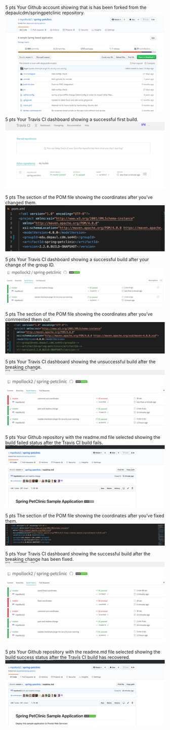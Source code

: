 5 pts Your Github account showing that is has been forked from the depaulcdm/springpetclinic repository.
![Screen Capture #1](figures/github_fork.PNG)

5 pts Your Travis CI dashboard showing a successful first build.
![Screen Capture #2](figures/first_build.PNG)

5 pts The section of the POM file showing the coordinates after you’ve changed them.
![Screen Capture #3](figures/pom_change.png)

5 pts Your Travis CI dashboard showing a successful build after your change of the group ID.
![Screen Capture #4](figures/successbuild_afterchange.png)

5 pts The section of the POM file showing the coordinates after you’ve commented them out.
![Screen Capture #5](figures/comment_out.png)

5 pts Your Travis CI dashboard showing the unsuccessful build after the breaking change.
![Screen Capture #6](figures/failed_build.png)

5 pts Your Github repository with the readme.md file selected showing the build failed status after the Travis CI build fails.
![Screen Capture #7](figures/readme_error.png)

5 pts The section of the POM file showing the coordinates after you’ve fixed them.
![Screen Capture #8](figures/fixed_coordinates.png)

5 pts Your Travis CI dashboard showing the successful build after the breaking change has been fixed.
![Screen Capture #9](figures/success_build_after_fix.png)

5 pts Your Github repository with the readme.md file selected showing the build success status after the Travis CI build has recovered.
![Screen Capture #10](figures/success_readme.png)